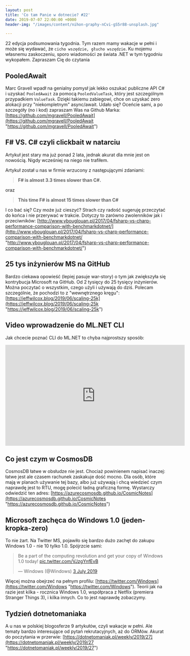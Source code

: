 ```yaml
---
layout: post
title: 'Co tam Panie w dotnecie? #22'
date: 2019-07-07 22:00:00 +0000
header-img: "/images/content/nihon-graphy-nCvi-gS5r88-unsplash.jpg"

---
```

22 edycja podsumowania tygodnia. Tym razem mamy wakacje w pełni i może się wydawać, że `cicho wszędzie, głucho wszędzie`. Ku mojemu własnemu zaskoczeniu, sporo wiadomości ze świata .NET w tym tygodniu wykopałem. Zapraszam Cię do czytania

## PooledAwait

Marc Gravell wpadł na genialny pomysł jak lekko oszukać publiczne API C# i uzyskać `PooledAwait` za pomocą `PooledValueTask`, który jest szczególnym przypadkiem `ValueTask`.  Dzięki takiemu zabiegowi, chce on uzyskać zero alokacji przy "niekompletnym" async/await. Udało się? Oceńcie sami, a po szczegóły (no i kod) zapraszam Was na Github Marka: [https://github.com/mgravell/PooledAwait](https://github.com/mgravell/PooledAwait "https://github.com/mgravell/PooledAwait")

## F# VS. C# czyli clickbait w natarciu

Artykuł jest stary ma już ponad 2 lata, jednak akurat dla mnie jest on nowością. Nigdy wcześniej na niego nie trafiłem.

Artykuł został u nas w firmie wrzucony z następującymi zdaniami:

> **F# is almost 3.3 times slower than C#.**

oraz

> **This time F# is almost 15 times slower than C#**

I co bać się? Czy może już cieszyć? Strach czy radość sugeruję przeczytać do końca i nie przerywać w trakcie. Dotyczy to zarówno zwolenników jak i przeciwników: [http://www.ybouglouan.pl/2017/04/fsharp-vs-charp-performance-comparison-with-benchmarkdotnet/](http://www.ybouglouan.pl/2017/04/fsharp-vs-charp-performance-comparison-with-benchmarkdotnet/ "http://www.ybouglouan.pl/2017/04/fsharp-vs-charp-performance-comparison-with-benchmarkdotnet/")

## 25 tys inżynierów MS na GitHub

Bardzo ciekawa opowieść (lepiej pasuje war-story) o tym jak zwiększyła się kontrybucja Microsoft na GitHub. Od 2 tysięcy do 25 tysięcy inżynierów. Można poczytać o wszystkim, czego użyli i używają do dziś. Polecam szczególnie, że pochodzi to z "wewnętrznego kręgu": [https://jeffwilcox.blog/2019/06/scaling-25k](https://jeffwilcox.blog/2019/06/scaling-25k "https://jeffwilcox.blog/2019/06/scaling-25k")

## Video wprowadzenie do ML.NET CLI

Jak chcecie poznać CLI do ML.NET to chyba najprostszy sposób:

<iframe width="560" height="315" src="https://www.youtube.com/embed/gjPRn3NRTvk" frameborder="0" allow="accelerometer; autoplay; encrypted-media; gyroscope; picture-in-picture" allowfullscreen></iframe>

## Co jest czym w CosmosDB

CosmosDB łatwe w obsłudze nie jest. Chociaż powinienem napisać inaczej: łatwe jest ale czasem rachunek zaskakuje dość mocno. Dla osób, które mają w planach używanie tej bazy, albo już używają i chcą wiedzieć czym naprawdę jest to RTU, mogę polecić ładną graficzną formę. Wystarczy odwiedzić ten adres: [https://azurecosmosdb.github.io/CosmicNotes](https://azurecosmosdb.github.io/CosmicNotes "https://azurecosmosdb.github.io/CosmicNotes")

## Microsoft zachęca do Windows 1.0 (jeden-kropka-zero)

To nie żart. Na Twitter MS, pojawiło się bardzo dużo zachęt do zakupu Windows 1.0 - nie 10 tylko 1.0. Spójrzcie sami:

<blockquote class="twitter-tweet" data-lang="en-gb"><p lang="en" dir="ltr">Be a part of the computing revolution and get your copy of Windows 1.0 today! <a href="https://t.co/VJzgYnfEvB">pic.twitter.com/VJzgYnfEvB</a></p>— Windows (@Windows) <a href="https://twitter.com/Windows/status/1146456110917914624?ref_src=twsrc%5Etfw">3 July 2019</a></blockquote> <script async src="https://platform.twitter.com/widgets.js" charset="utf-8"></script>

Więcej można obejrzeć na pełnym profilu: [https://twitter.com/Windows](https://twitter.com/Windows "https://twitter.com/Windows"). Teorii jak na razie jest kilka - rocznica Windows 1.0, współpraca z Netflix (premiera Stranger Things 3), i kilka innych. Co to jest naprawdę zobaczymy.

## Tydzień dotnetomaniaka

A u nas w polskiej blogosferze 9 artykułów, czyli wakacje w pełni. Ale tematy bardzo interesujące od pytań rekrutacyjnych, aż do ORMów. Akurat do poczytania w przerwie: [https://dotnetomaniak.pl/weekly/2019/27](https://dotnetomaniak.pl/weekly/2019/27 "https://dotnetomaniak.pl/weekly/2019/27")